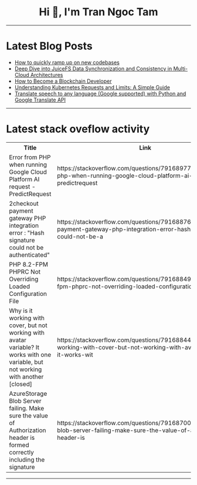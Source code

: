 <h1 align="center">Hi 👋, I'm Tran Ngoc Tam</h1>

---

# Latest Blog Posts 
<!-- BLOG-POST-LIST:START -->
- [How to quickly ramp up on new codebases](https://dev.to/moozzyk/how-to-quickly-ramp-up-on-new-codebases-eag)
- [Deep Dive into JuiceFS Data Synchronization and Consistency in Multi-Cloud Architectures](https://dev.to/daswu/deep-dive-into-juicefs-data-synchronization-and-consistency-in-multi-cloud-architectures-1mea)
- [How to Become a Blockchain Developer](https://dev.to/edenwheeler/how-to-become-a-blockchain-developer-47hj)
- [Understanding Kubernetes Requests and Limits: A Simple Guide](https://dev.to/devopsbymani/understanding-kubernetes-requests-and-limits-a-simple-guide-1phb)
- [Translate speech to any language &lpar;Google supported&rpar; with Python and Google Translate API](https://dev.to/shelwyn_corte/translate-speech-to-any-language-google-supported-with-python-and-google-translate-api-47k4)
<!-- BLOG-POST-LIST:END -->

---

# Latest stack oveflow activity
<table>
  <tr><th>Title</th><th>Link</th></tr>
  <!-- STACKOVERFLOW:START --><tr><td>Error from PHP when running Google Cloud Platform AI request - PredictRequest</td><td>https://stackoverflow.com/questions/79168977/error-from-php-when-running-google-cloud-platform-ai-request-predictrequest</td></tr><tr><td>2checkout payment gateway PHP integration error : &quot;Hash signature could not be authenticated&quot;</td><td>https://stackoverflow.com/questions/79168876/2checkout-payment-gateway-php-integration-error-hash-signature-could-not-be-a</td></tr><tr><td>PHP 8.2-FPM PHPRC Not Overriding Loaded Configuration File</td><td>https://stackoverflow.com/questions/79168849/php-8-2-fpm-phprc-not-overriding-loaded-configuration-file</td></tr><tr><td>Why is it working with cover, but not working with avatar variable? It works with one variable, but not working with another [closed]</td><td>https://stackoverflow.com/questions/79168844/why-is-it-working-with-cover-but-not-working-with-avatar-variable-it-works-wit</td></tr><tr><td>AzureStorage Blob Server failing. Make sure the value of Authorization header is formed correctly including the signature</td><td>https://stackoverflow.com/questions/79168700/azurestorage-blob-server-failing-make-sure-the-value-of-authorization-header-is</td></tr><!-- STACKOVERFLOW:END -->
</table>

---


